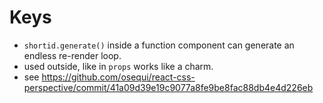 # Keys

- `shortid.generate()` inside a function component can generate an endless re-render loop.
- used outside, like in `props` works like a charm.
- see https://github.com/osequi/react-css-perspective/commit/41a09d39e19c9077a8fe9be8fac88db4e4d226eb
